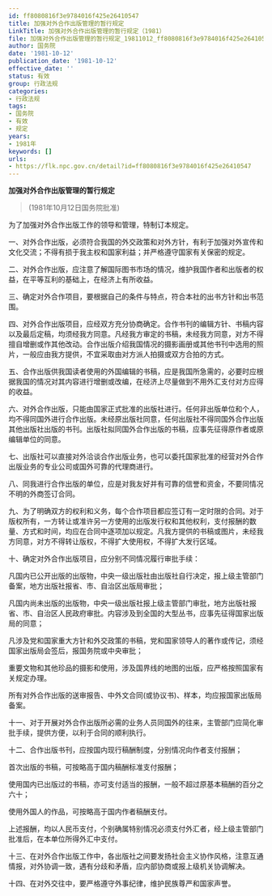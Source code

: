 ```yaml
---
id: ff8080816f3e9784016f425e26410547
title: 加强对外合作出版管理的暂行规定
LinkTitle: 加强对外合作出版管理的暂行规定（1981）
file: 加强对外合作出版管理的暂行规定_19811012_ff8080816f3e9784016f425e26410547.docx
author: 国务院
date: '1981-10-12'
publication_date: '1981-10-12'
effective_date: ''
status: 有效
group: 行政法规
categories:
- 行政法规
tags:
- 国务院
- 有效
- 规定
years:
- 1981年
keywords: []
urls:
- https://flk.npc.gov.cn/detail?id=ff8080816f3e9784016f425e26410547
---
```


**加强对外合作出版管理的暂行规定**

> (1981年10月12日国务院批准)

为了加强对外合作出版工作的领导和管理，特制订本规定。

一、对外合作出版，必须符合我国的外交政策和对外方针，有利于加强对外宣传和文化交流；不得有损于我主权和国家利益；并严格遵守国家有关保密的规定。

二、对外合作出版，应注意了解国际图书市场的情况，维护我国作者和出版者的权益，在平等互利的基础上，在经济上有所收益。

三、确定对外合作项目，要根据自己的条件与特点，符合本社的出书方针和出书范围。

四、对外合作出版项目，应经双方充分协商确定。合作书刊的编辑方针、书稿内容以及最后定稿，均须经我方同意。凡经我方审定的书稿，未经我方同意，对方不得擅自增删或作其他改动。合作出版介绍我国情况的摄影画册或其他书刊中选用的照片，一般应由我方提供，不宜采取由对方派人拍摄或双方合拍的方式。

五、合作出版供我国读者使用的外国编辑的书稿，应是我国所急需的，必要时应根据我国的情况对其内容进行增删或改编，在经济上尽量做到不用外汇支付对方应得的收益。

六、对外合作出版，只能由国家正式批准的出版社进行。任何非出版单位和个人，均不得同国外进行合作出版。未经原出版社同意，任何出版社不得同国外合作出版其他出版社出版的书刊。出版社拟同国外合作出版的书稿，应事先征得原作者或原编辑单位的同意。

七、出版社可以直接对外洽谈合作出版业务，也可以委托国家批准的经营对外合作出版业务的专业公司或国外可靠的代理商进行。

八、同我进行合作出版的单位，应是对我友好并有可靠的信誉和资金，不要同情况不明的外商签订合同。

九、为了明确双方的权利和义务，每个合作项目都应签订有一定时限的合同。对于版权所有，一方转让或准许另一方使用的出版发行权和其他权利，支付报酬的数量、方式和时间，均应在合同中逐项加以规定。凡我方提供的书稿或图片，未经我方同意，对方不得转让版权，不得扩大使用权，不得扩大发行区域。

十、确定对外合作出版项目，应分别不同情况履行审批手续：

凡国内已公开出版的出版物，中央一级出版社由出版社自行决定，报上级主管部门备案，地方出版社报省、市、自治区出版局审批；

凡国内尚未出版的出版物，中央一级出版社报上级主管部门审批，地方出版社报省、市、自治区人民政府审批。内容涉及到全国的大型丛书，应事先征得国家出版局的同意；

凡涉及党和国家重大方针和外交政策的书稿，党和国家领导人的著作或传记，须经国家出版局会签后，报国务院或中央审批；

重要文物和其他珍品的摄影和使用，涉及国界线的地图的出版，应严格按照国家有关规定办理。

所有对外合作出版的送审报告、中外文合同(或协议书)、样本，均应报国家出版局备案。

十一、对于开展对外合作出版所必需的业务人员同国外的往来，主管部门应简化审批手续，提供方便，以利于合同的顺利执行。

十二、合作出版书刊，应按国内现行稿酬制度，分别情况向作者支付报酬；

首次出版的书稿，可按略高于国内稿酬标准支付报酬；

使用国内已出版过的书稿，亦可支付适当的报酬，一般不超过原基本稿酬的百分之六十；

使用外国人的作品，可按略高于国内作者稿酬支付。

上述报酬，均以人民币支付，个别确属特别情况必须支付外汇者，经上级主管部门批准后，在本单位所得外汇中支付。

十三、在对外合作出版工作中，各出版社之间要发扬社会主义协作风格，注意互通情报，对外协调一致，遇有分歧和矛盾，应内部协商或报上级机关协调解决。

十四、在对外交往中，要严格遵守外事纪律，维护民族尊严和国家声誉。
